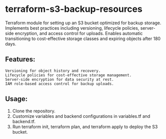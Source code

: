 # terraform-s3-backup-resources
Terraform module for setting up an S3 bucket optimized for backup storage. Implements best practices including versioning, lifecycle policies, server-side encryption, and access control for uploads. Enables automatic transitioning to cost-effective storage classes and expiring objects after 180 days.

## Features:

    Versioning for object history and recovery.
    Lifecycle policies for cost-effective storage management.
    Server-side encryption for data security at rest.
    IAM role-based access control for backup uploads.

## Usage:

   1.  Clone the repository.
   2.  Customize variables and backend configurations in variables.tf and backend.tf.
   3.  Run terraform init, terraform plan, and terraform apply to deploy the S3 bucket.
